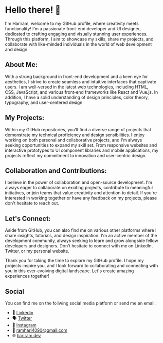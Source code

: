# Hello there! :wave:

I'm Hariram, welcome to my GitHub profile, where creativity meets functionality! I'm a passionate front-end developer and UI designer, dedicated to crafting engaging and visually stunning user experiences. Through this platform, I aim to showcase my skills, share my projects, and collaborate with like-minded individuals in the world of web development and design.

## About Me:

With a strong background in front-end development and a keen eye for aesthetics, I strive to create seamless and intuitive interfaces that captivate users. I am well-versed in the latest web technologies, including HTML, CSS, JavaScript, and various front-end frameworks like React and Vue.js. In addition, I have a solid understanding of design principles, color theory, typography, and user-centered design.

## My Projects:

Within my GitHub repositories, you'll find a diverse range of projects that demonstrate my technical proficiency and design sensibilities. I enjoy working on both personal and collaborative projects, and I'm always seeking opportunities to expand my skill set. From responsive websites and interactive prototypes to UI component libraries and mobile applications, my projects reflect my commitment to innovation and user-centric design.

## Collaboration and Contributions:

I believe in the power of collaboration and open-source development. I'm always eager to collaborate on exciting projects, contribute to meaningful initiatives, or join teams that value creativity and attention to detail. If you're interested in working together or have any feedback on my projects, please don't hesitate to reach out.

## Let's Connect:

Aside from GitHub, you can also find me on various other platforms where I share insights, tutorials, and design inspiration. I'm an active member of the development community, always seeking to learn and grow alongside fellow developers and designers. Don't hesitate to connect with me on LinkedIn, Twitter, or my personal website.

Thank you for taking the time to explore my GitHub profile. I hope my projects inspire you, and I look forward to collaborating and connecting with you in this ever-evolving digital landscape. Let's create amazing experiences together!

## Social
You can find me on the follwing social media platform or send me an email:

- :necktie:	[Linkedin](https://www.linkedin.com/in/iamhariram/)
- :speaking_head: [Twitter](https://twitter.com/ramhari4090)
- :camera_flash: [Instagram](https://www.instagram.com/_.ram_hari._/)
- :e-mail: ramhari4090@gmail.com 
- :globe_with_meridians: [hariram.dev](https://www.hariram.dev)

